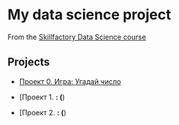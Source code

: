 # My data science project
From the [Skillfactory Data Science course](https://skillfacrory.ry/data-scientist)

## Projects

* [Проект 0. Игра: Угадай число](https://github.com/AndreiDS63/sf_data_science/tree/main/project_0)

* [Проект 1. ____: (____)
* [Проект 2. ____: (____)